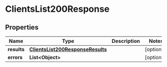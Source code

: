 

# ClientsList200Response


## Properties

| Name | Type | Description | Notes |
|------------ | ------------- | ------------- | -------------|
|**results** | [**ClientsList200ResponseResults**](ClientsList200ResponseResults.md) |  |  [optional] |
|**errors** | **List&lt;Object&gt;** |  |  [optional] |



